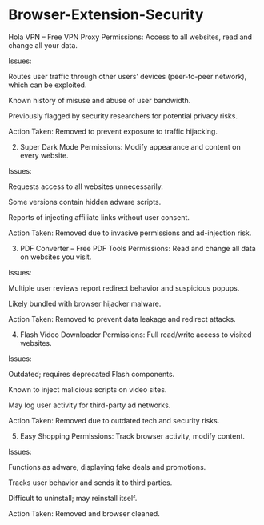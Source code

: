 # Browser-Extension-Security
 Hola VPN – Free VPN Proxy
Permissions: Access to all websites, read and change all your data.

Issues:

Routes user traffic through other users’ devices (peer-to-peer network), which can be exploited.

Known history of misuse and abuse of user bandwidth.

Previously flagged by security researchers for potential privacy risks.

Action Taken: Removed to prevent exposure to traffic hijacking.

2. Super Dark Mode
Permissions: Modify appearance and content on every website.

Issues:

Requests access to all websites unnecessarily.

Some versions contain hidden adware scripts.

Reports of injecting affiliate links without user consent.

Action Taken: Removed due to invasive permissions and ad-injection risk.

3. PDF Converter – Free PDF Tools
Permissions: Read and change all data on websites you visit.

Issues:

Multiple user reviews report redirect behavior and suspicious popups.

Likely bundled with browser hijacker malware.

Action Taken: Removed to prevent data leakage and redirect attacks.

4. Flash Video Downloader
Permissions: Full read/write access to visited websites.

Issues:

Outdated; requires deprecated Flash components.

Known to inject malicious scripts on video sites.

May log user activity for third-party ad networks.

Action Taken: Removed due to outdated tech and security risks.

5. Easy Shopping
Permissions: Track browser activity, modify content.

Issues:

Functions as adware, displaying fake deals and promotions.

Tracks user behavior and sends it to third parties.

Difficult to uninstall; may reinstall itself.

Action Taken: Removed and browser cleaned.
